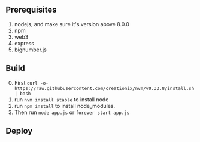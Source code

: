 ## Prerequisites
1. nodejs, and make sure it's version above 8.0.0
2. npm
3. web3
4. express
5. bignumber.js

## Build
0. First `curl -o- https://raw.githubusercontent.com/creationix/nvm/v0.33.8/install.sh | bash`
1. run `nvm install stable` to install node
1. run `npm install` to install node_modules.
2. Then run `node app.js` or `forever start app.js`


## Deploy
